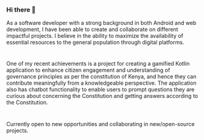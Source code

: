 ### Hi there 👋

<!--
**HenrietteDaughtyOloo/HenrietteDaughtyOloo** is a  _special_  repository because its `README.md` (this file) appears on your GitHub profile.

Here are some ideas to get you started: -->

 As a software developer with a strong background in both Android and web development, I have been able to create and collaborate on different impactful projects. 
  I believe in the ability to maximize the availability of essential resources to the general population through digital platforms.
#
 One of my recent achievements is a project for creating a gamified Kotlin application to enhance citizen engagement and understanding of governance principles as per the constitution of Kenya, and hence they can contribute meaningfully from a knowledgeable perspective. The application also has chatbot functionality to enable users to prompt questions they are curious about concerning the Constitution and getting answers according to the Constitution. 

#
 Currently open to new opportunities and collaborating in new/open-source projects.

<!--###  I enjoy exploring new concepts and am currently diving into Flutter for cross-platform projects.-->
<!-- ![Github Stats](https://github-readme-stats.vercel.app/api?username=HenrietteDaughtyOloo&count_private=true&show_icons=true&theme=radical)-->
<!-- ![Top Languages](https://github-readme-stats.vercel.app/api/top-langs/?username=HENRIETTEDAUGHTYOLOO&show_icons=true&theme=radical) -->

